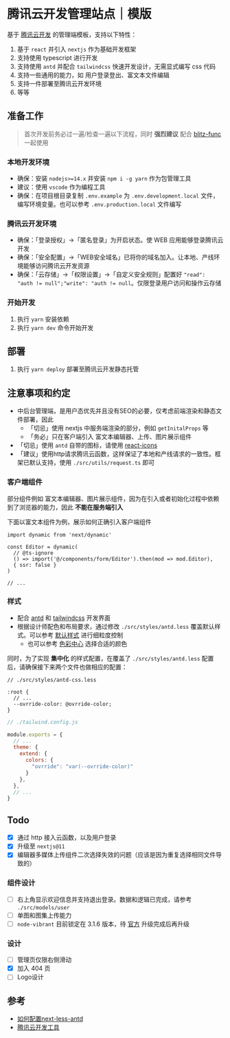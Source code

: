 # 腾讯云开发管理站点｜模版

基于 [腾讯云开发](https://cloud.tencent.com/document/product/876/34654) 的管理端模板，支持以下特性：

1. 基于 `react` 并引入 `nextjs` 作为基础开发框架
2. 支持使用 typescript 进行开发
3. 支持使用 `antd` 并配合 `tailwindcss` 快速开发设计，无需显式编写 css 代码
4. 支持一些通用的能力，如 用户登录登出、富文本文件编辑
5. 支持一件部署至腾讯云开发环境
6. 等等

## 准备工作

> 首次开发前务必过一遍/检查一遍以下流程，同时 **强烈建议** 配合 [blitz-func](https://github.com/jay4q/blitz-func) 一起使用

### 本地开发环境

+ 确保：安装 `nodejs>=14.x` 并安装 `npm i -g yarn` 作为包管理工具
+ 建议：使用 `vscode` 作为编程工具
+ 确保：在项目根目录复制 `.env.example` 为 `.env.development.local` 文件，编写环境变量。也可以参考 `.env.production.local` 文件编写

### 腾讯云开发环境

+ 确保：「登录授权」->「匿名登录」为开启状态。使 WEB 应用能够登录腾讯云开发
+ 确保：「安全配置」->「WEB安全域名」已将你的域名加入。让本地、产线环境能够访问腾讯云开发资源
+ 确保：「云存储」->「权限设置」->「自定义安全规则」配置好 `"read": "auth != null";"write": "auth != null`。仅限登录用户访问和操作云存储

### 开始开发

1. 执行 `yarn` 安装依赖
2. 执行 `yarn dev` 命令开始开发

## 部署

1. 执行 `yarn deploy` 部署至腾讯云开发静态托管

## 注意事项和约定

+ 中后台管理端，是用户态优先并且没有SEO的必要，仅考虑前端渲染和静态文件部署，因此
  + 「切忌」使用 nextjs 中服务端渲染的部分，例如 `getInitalProps` 等
  + 「务必」只在客户端引入 富文本编辑器、上传、图片展示组件
+ 「切忌」使用 `antd` 自带的图标，请使用 [react-icons](https://react-icons.github.io/react-icons)
+ 「建议」使用http请求腾讯云函数，这样保证了本地和产线请求的一致性。框架已默认支持，使用 `./src/utils/request.ts` 即可

### 客户端组件

部分组件例如 富文本编辑器、图片展示组件，因为在引入或者初始化过程中依赖到了浏览器的能力，因此 **不能在服务端引入**

下面以富文本组件为例，展示如何正确引入客户端组件

``` tsx
import dynamic from 'next/dynamic'

const Editor = dynamic(
  // @ts-ignore
  () => import('@/components/form/Editor').then(mod => mod.Editor),
  { ssr: false }
)

// ...
```

### 样式

+ 配合 [antd](https://ant.design/components/overview-cn/) 和 [tailwindcss]('https://tailwindcss.com/') 开发界面
+ 根据设计师配色和布局要求，通过修改 `./src/styles/antd.less` 覆盖默认样式。可以参考 [默认样式](https://github.com/ant-design/ant-design/blob/master/components/style/themes/default.less) 进行细粒度控制
  + 也可以参考 [色彩中心](https://ant.design/docs/spec/colors-cn) 选择合适的颜色

同时，为了实现 **集中化** 的样式配置，在覆盖了 `./src/styles/antd.less` 配置后，请确保接下来两个文件也做相应的配置：

``` less
// ./src/styles/antd-css.less

:root {
  // ...
  --ovrride-color: @ovrride-color;
}
```

``` js
// ./tailwind.config.js

module.exports = {
  // ...
  theme: {
    extend: {
      colors: {
        "ovrride": "var(--ovrride-color)"
      }
    },
  },
  // ...
}
```

## Todo

+ [x] 通过 http 接入云函数，以及用户登录
+ [x] 升级至 `nextjs@11`
+ [x] 编辑器多媒体上传组件二次选择失效的问题（应该是因为重复选择相同文件导致的）

### 组件设计

+ [ ] 右上角显示欢迎信息并支持退出登录。数据和逻辑已完成，请参考 `./src/models/user`
+ [ ] 单图和图集上传能力
+ [ ] `node-vibrant` 目前锁定在 3.1.6 版本，待 [官方](https://github.com/Vibrant-Colors/node-vibrant) 升级完成后再升级

### 设计

+ [ ] 管理页仅限右侧滑动
+ [x] 加入 404 页
+ [ ] Logo设计

## 参考

+ [如何配置next-less-antd](https://github.com/SolidZORO/mkn)
+ [腾讯云开发工具](https://docs.cloudbase.net/api-reference/webv2/initialization.html)
